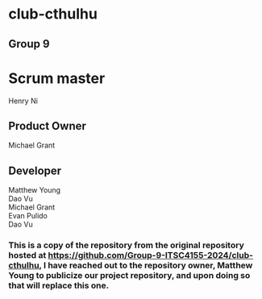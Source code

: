 # club-cthulhu
## Group 9
# Scrum master
Henry Ni

## Product Owner
Michael Grant
## Developer
Matthew Young <br />
Dao Vu <br />
Michael Grant <br />
Evan Pulido <br />
Dao Vu

### This is a copy of the repository from the original repository hosted at **https://github.com/Group-9-ITSC4155-2024/club-cthulhu**, I have reached out to the repository owner, Matthew Young to publicize our project repository, and upon doing so that will replace this one.
